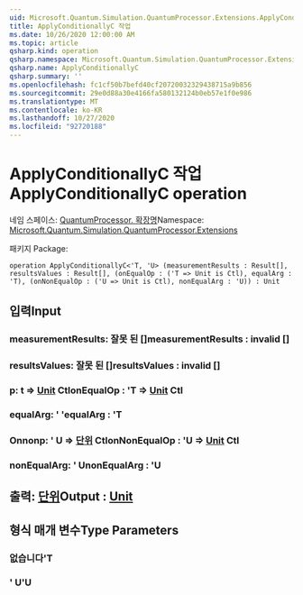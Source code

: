 ```yaml
---
uid: Microsoft.Quantum.Simulation.QuantumProcessor.Extensions.ApplyConditionallyC
title: ApplyConditionallyC 작업
ms.date: 10/26/2020 12:00:00 AM
ms.topic: article
qsharp.kind: operation
qsharp.namespace: Microsoft.Quantum.Simulation.QuantumProcessor.Extensions
qsharp.name: ApplyConditionallyC
qsharp.summary: ''
ms.openlocfilehash: fc1cf50b7befd40cf20720032329438715a9b856
ms.sourcegitcommit: 29e0d88a30e4166fa580132124b0eb57e1f0e986
ms.translationtype: MT
ms.contentlocale: ko-KR
ms.lasthandoff: 10/27/2020
ms.locfileid: "92720188"
---
```

# <a name="applyconditionallyc-operation"></a><span data-ttu-id="47ed3-102">ApplyConditionallyC 작업</span><span class="sxs-lookup"><span data-stu-id="47ed3-102">ApplyConditionallyC operation</span></span>

<span data-ttu-id="47ed3-103">네임 스페이스: [QuantumProcessor. 확장명](xref:Microsoft.Quantum.Simulation.QuantumProcessor.Extensions)</span><span class="sxs-lookup"><span data-stu-id="47ed3-103">Namespace: [Microsoft.Quantum.Simulation.QuantumProcessor.Extensions](xref:Microsoft.Quantum.Simulation.QuantumProcessor.Extensions)</span></span>

<span data-ttu-id="47ed3-104">패키지 [](https://nuget.org/packages/)</span><span class="sxs-lookup"><span data-stu-id="47ed3-104">Package: [](https://nuget.org/packages/)</span></span>




```qsharp
operation ApplyConditionallyC<'T, 'U> (measurementResults : Result[], resultsValues : Result[], (onEqualOp : ('T => Unit is Ctl), equalArg : 'T), (onNonEqualOp : ('U => Unit is Ctl), nonEqualArg : 'U)) : Unit
```


## <a name="input"></a><span data-ttu-id="47ed3-105">입력</span><span class="sxs-lookup"><span data-stu-id="47ed3-105">Input</span></span>

### <a name="measurementresults--__invalidresult__"></a><span data-ttu-id="47ed3-106">measurementResults: __잘못 <Result> 된__ []</span><span class="sxs-lookup"><span data-stu-id="47ed3-106">measurementResults : __invalid<Result>__ []</span></span>




### <a name="resultsvalues--__invalidresult__"></a><span data-ttu-id="47ed3-107">resultsValues: __잘못 <Result> 된__ []</span><span class="sxs-lookup"><span data-stu-id="47ed3-107">resultsValues : __invalid<Result>__ []</span></span>




### <a name="onequalop--t--unit-ctl"></a><span data-ttu-id="47ed3-108">p: t => [Unit](xref:microsoft.quantum.lang-ref.unit) Ctl</span><span class="sxs-lookup"><span data-stu-id="47ed3-108">onEqualOp : 'T => [Unit](xref:microsoft.quantum.lang-ref.unit) Ctl</span></span>




### <a name="equalarg--t"></a><span data-ttu-id="47ed3-109">equalArg: ' '</span><span class="sxs-lookup"><span data-stu-id="47ed3-109">equalArg : 'T</span></span>




### <a name="onnonequalop--u--unit-ctl"></a><span data-ttu-id="47ed3-110">Onnonp: ' U => [단위](xref:microsoft.quantum.lang-ref.unit) Ctl</span><span class="sxs-lookup"><span data-stu-id="47ed3-110">onNonEqualOp : 'U => [Unit](xref:microsoft.quantum.lang-ref.unit) Ctl</span></span>




### <a name="nonequalarg--u"></a><span data-ttu-id="47ed3-111">nonEqualArg: ' U</span><span class="sxs-lookup"><span data-stu-id="47ed3-111">nonEqualArg : 'U</span></span>





## <a name="output--unit"></a><span data-ttu-id="47ed3-112">출력: [단위](xref:microsoft.quantum.lang-ref.unit)</span><span class="sxs-lookup"><span data-stu-id="47ed3-112">Output : [Unit](xref:microsoft.quantum.lang-ref.unit)</span></span>



## <a name="type-parameters"></a><span data-ttu-id="47ed3-113">형식 매개 변수</span><span class="sxs-lookup"><span data-stu-id="47ed3-113">Type Parameters</span></span>

### <a name="t"></a><span data-ttu-id="47ed3-114">없습니다</span><span class="sxs-lookup"><span data-stu-id="47ed3-114">'T</span></span>


### <a name="u"></a><span data-ttu-id="47ed3-115">' U</span><span class="sxs-lookup"><span data-stu-id="47ed3-115">'U</span></span>

